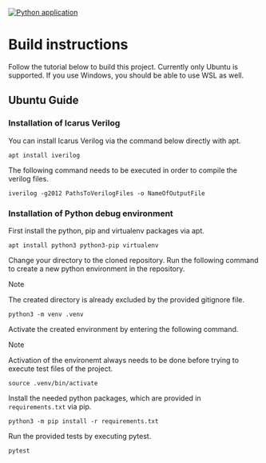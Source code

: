 [![Python application](https://github.com/NoName11234/BasicRiscVCore/actions/workflows/python-app.yml/badge.svg?branch=development)](https://github.com/NoName11234/BasicRiscVCore/actions/workflows/python-app.yml)

# Build instructions
Follow the tutorial below to build this project.
Currently only Ubuntu is supported.
If you use Windows, you should be able to use WSL as well.
## Ubuntu Guide

### Installation of Icarus Verilog
You can install Icarus Verilog via the command below directly with apt.
```
apt install iverilog
```
The following command needs to be executed in order to compile the verilog files.
```
iverilog -g2012 PathsToVerilogFiles -o NameOfOutputFile
```
### Installation of Python debug environment
First install the python, pip and virtualenv packages via apt.
```
apt install python3 python3-pip virtualenv
```
Change your directory to the cloned repository. 
Run the following command to create a new python environment in the repository.
> [!NOTE]
> The created directory is already excluded by the provided gitignore file.
```
python3 -m venv .venv
```
Activate the created environment by entering the following command.
> [!NOTE]
> Activation of the environemt always needs to be done before trying to execute test files of the project.
```
source .venv/bin/activate
```
Install the needed python packages, which are provided in `requirements.txt` via pip.
```
python3 -m pip install -r requirements.txt
```
Run the provided tests by executing pytest.
```
pytest
```